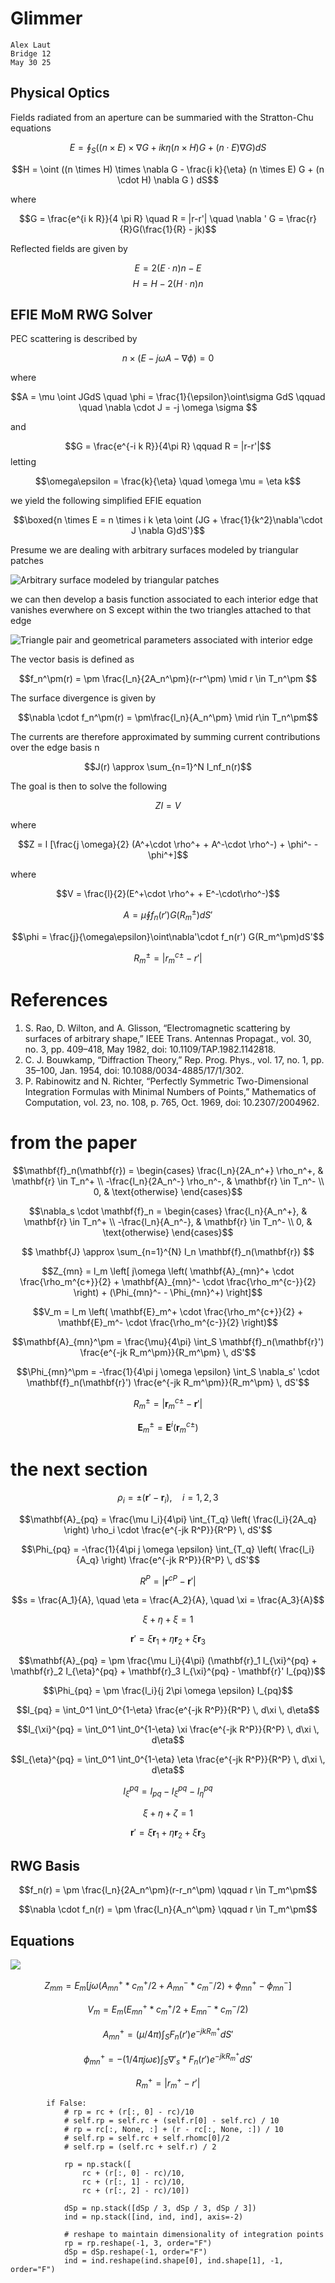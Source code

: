 # Glimmer 

```
Alex Laut
Bridge 12
May 30 25
```

## Physical Optics

Fields radiated from an aperture can be summaried with the Stratton-Chu equations

 
$$E = \oint_S   ((n \times E) \times \nabla G + i k \eta (n \times H) G + (n  \cdot E) \nabla G  ) dS$$

$$H = \oint ((n \times H) \times \nabla G - \frac{i k}{\eta} (n \times E) G + (n \cdot H) \nabla G ) dS$$

where

$$G = \frac{e^{i k R}}{4 \pi R} \quad R = |r-r'| \quad \nabla ' G = \frac{r}{R}G(\frac{1}{R} - jk)$$
 
Reflected fields are given by

$$E = 2(E\cdot n)n - E$$
$$H = H - 2(H\cdot n)n$$

## EFIE MoM RWG Solver
PEC scattering is described by

$$n \times (E - j \omega A - \nabla \phi) = 0$$

where

$$A = \mu \oint JGdS \quad \phi = \frac{1}{\epsilon}\oint\sigma GdS \qquad  \quad \nabla \cdot J = -j \omega \sigma $$

and

$$G = \frac{e^{-i k R}}{4\pi R} \qquad R = |r-r'|$$
letting

$$\omega\epsilon = \frac{k}{\eta} \quad \omega \mu = \eta k$$

we yield the following simplified EFIE equation

$$\boxed{n \times E = n \times i k \eta \oint (JG + \frac{1}{k^2}\nabla'\cdot J \nabla G)dS'}$$

Presume we are dealing with arbitrary surfaces modeled by triangular patches

![Arbitrary surface modeled by triangular patches](./figs/trimesh.png)

we can then develop a basis function associated to each interior edge that vanishes everwhere on S except within the two triangles attached to that edge

![Triangle pair and geometrical parameters associated with interior edge](./figs/rwg.png)

The vector basis is defined as

$$f_n^\pm(r) =  \pm \frac{l_n}{2A_n^\pm}(r-r^\pm) \mid r \in T_n^\pm $$

The surface divergence is given by

$$\nabla \cdot f_n^\pm(r) = \pm\frac{l_n}{A_n^\pm} \mid r\in T_n^\pm$$

The currents are therefore approximated by summing current contributions over the edge basis n

$$J(r) \approx \sum_{n=1}^N I_nf_n(r)$$

The goal is then to solve the following

$$ZI = V$$

where

$$Z = l [\frac{j \omega}{2} (A^+\cdot \rho^+ + A^-\cdot \rho^-) + \phi^- - \phi^+]$$

where

$$V = \frac{l}{2}(E^+\cdot \rho^+ + E^-\cdot\rho^-)$$

$$A = \mu \oint f_n(r')G(R_m^\pm)dS'$$


$$\phi = \frac{j}{\omega\epsilon}\oint\nabla'\cdot f_n(r') G(R_m^\pm)dS'$$

$$R_m^\pm = |r_m^{c\pm}-r'|$$

# References

1. S. Rao, D. Wilton, and A. Glisson, “Electromagnetic scattering by surfaces of arbitrary shape,” IEEE Trans. Antennas Propagat., vol. 30, no. 3, pp. 409–418, May 1982, doi: 10.1109/TAP.1982.1142818.
2. C. J. Bouwkamp, “Diffraction Theory,” Rep. Prog. Phys., vol. 17, no. 1, pp. 35–100, Jan. 1954, doi: 10.1088/0034-4885/17/1/302.
3. P. Rabinowitz and N. Richter, “Perfectly Symmetric Two-Dimensional Integration Formulas with Minimal Numbers of Points,” Mathematics of Computation, vol. 23, no. 108, p. 765, Oct. 1969, doi: 10.2307/2004962.



# from the paper

$$\mathbf{f}_n(\mathbf{r}) = \begin{cases} \frac{l_n}{2A_n^+} \rho_n^+, & \mathbf{r} \in T_n^+ \\ -\frac{l_n}{2A_n^-} \rho_n^-, & \mathbf{r} \in T_n^- \\ 0, & \text{otherwise} \end{cases}$$

$$\nabla_s \cdot \mathbf{f}_n = \begin{cases} \frac{l_n}{A_n^+}, & \mathbf{r} \in T_n^+ \\ -\frac{l_n}{A_n^-}, & \mathbf{r} \in T_n^- \\ 0, & \text{otherwise} \end{cases}$$

$$ \mathbf{J} \approx \sum_{n=1}^{N} I_n \mathbf{f}_n(\mathbf{r}) $$

$$Z_{mn} = l_m \left[ j\omega \left( \mathbf{A}_{mn}^+ \cdot \frac{\rho_m^{c+}}{2} + \mathbf{A}_{mn}^- \cdot \frac{\rho_m^{c-}}{2} \right) + (\Phi_{mn}^- - \Phi_{mn}^+) \right]$$

$$V_m = l_m \left( \mathbf{E}_m^+ \cdot \frac{\rho_m^{c+}}{2} + \mathbf{E}_m^- \cdot \frac{\rho_m^{c-}}{2} \right)$$

$$\mathbf{A}_{mn}^\pm = \frac{\mu}{4\pi} \int_S \mathbf{f}_n(\mathbf{r}') \frac{e^{-jk R_m^\pm}}{R_m^\pm} \, dS'$$

$$\Phi_{mn}^\pm = -\frac{1}{4\pi j \omega \epsilon} \int_S \nabla_s' \cdot \mathbf{f}_n(\mathbf{r}') \frac{e^{-jk R_m^\pm}}{R_m^\pm} \, dS'$$

$$R_m^\pm = |\mathbf{r}_m^{c\pm} - \mathbf{r}'|$$

$$\mathbf{E}_m^\pm = \mathbf{E}^i(\mathbf{r}_m^{c\pm})$$



# the next section
 

$$\rho_i = \pm (\mathbf{r}' - \mathbf{r}_i), \quad i = 1, 2, 3$$

$$\mathbf{A}_{pq} = \frac{\mu l_i}{4\pi} \int_{T_q} \left( \frac{l_i}{2A_q} \right) \rho_i \cdot \frac{e^{-jk R^P}}{R^P} \, dS'$$

$$\Phi_{pq} = -\frac{1}{4\pi j \omega \epsilon} \int_{T_q} \left( \frac{l_i}{A_q} \right) \frac{e^{-jk R^P}}{R^P} \, dS'$$

$$R^P = |\mathbf{r}^{cP} - \mathbf{r}'|$$

$$s = \frac{A_1}{A}, \quad \eta = \frac{A_2}{A}, \quad \xi = \frac{A_3}{A}$$

$$\xi + \eta + \xi = 1$$

$$\mathbf{r}' = \xi \mathbf{r}_1 + \eta \mathbf{r}_2 + \xi \mathbf{r}_3$$

$$\mathbf{A}_{pq} = \pm \frac{\mu l_i}{4\pi} (\mathbf{r}_1 I_{\xi}^{pq} + \mathbf{r}_2 I_{\eta}^{pq} + \mathbf{r}_3 I_{\xi}^{pq} - \mathbf{r}' I_{pq})$$

$$\Phi_{pq} = \pm \frac{l_i}{j 2\pi \omega \epsilon} I_{pq}$$

$$I_{pq} = \int_0^1 \int_0^{1-\eta} \frac{e^{-jk R^P}}{R^P} \, d\xi \, d\eta$$

$$I_{\xi}^{pq} = \int_0^1 \int_0^{1-\eta} \xi \frac{e^{-jk R^P}}{R^P} \, d\xi \, d\eta$$

$$I_{\eta}^{pq} = \int_0^1 \int_0^{1-\eta} \eta \frac{e^{-jk R^P}}{R^P} \, d\xi \, d\eta$$

$$I_{\xi}^{pq} = I_{pq} - I_{\xi}^{pq} - I_{\eta}^{pq}$$

$$\xi + \eta + \zeta = 1$$

$$\mathbf{r}' = \xi \mathbf{r}_1 + \eta \mathbf{r}_2 + \xi \mathbf{r}_3$$

## RWG Basis

$$f_n(r) = \pm \frac{l_n}{2A_n^\pm}(r-r_n^\pm) \qquad r \in T_m^\pm$$

$$\nabla \cdot f_n(r) = \pm \frac{l_n}{A_n^\pm} \qquad r \in T_m^\pm$$

## Equations

![](image.png)


$$Z_{mm} = E_m [ j\omega ( A^+_{mn} * c^+_m / 2 + A^-_{mn} * c^-_m / 2 ) + \phi^+_{mn} - \phi^-_{mn} ]$$

$$V_m = E_m ( E^+_{mn} * c^+_m / 2 + E^-_{mn} * c^-_m / 2 )$$

$$A^+_{mn} = (\mu / 4\pi) \int_S F_n(r') e^{-j k R^+_m} dS'$$

$$\phi^+_{mn} = - (1 / 4\pi j \omega \varepsilon) \int_S \nabla'_s * F_n(r') e^{-j k R^+_m} dS'$$

$$R^+_m = | r^+_m - r' |$$

```
        if False:
            # rp = rc + (r[:, 0] - rc)/10
            # self.rp = self.rc + (self.r[0] - self.rc) / 10
            # rp = rc[:, None, :] + (r - rc[:, None, :]) / 10
            # self.rp = self.rc + self.rhomc[0]/2
            # self.rp = (self.rc + self.r) / 2

            rp = np.stack([
                rc + (r[:, 0] - rc)/10,
                rc + (r[:, 1] - rc)/10,
                rc + (r[:, 2] - rc)/10])

            dSp = np.stack([dSp / 3, dSp / 3, dSp / 3])
            ind = np.stack([ind, ind, ind], axis=-2)

            # reshape to maintain dimensionality of integration points
            rp = rp.reshape(-1, 3, order="F")
            dSp = dSp.reshape(-1, order="F")
            ind = ind.reshape(ind.shape[0], ind.shape[1], -1, order="F")
```